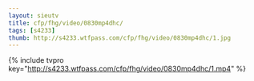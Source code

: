 ```yaml
--- 
layout: sieutv
title: cfp/fhg/video/0830mp4dhc/
tags: [s4233]
thumb: http://s4233.wtfpass.com/cfp/fhg/video/0830mp4dhc/1.jpg
---
```

{% include tvpro key="http://s4233.wtfpass.com/cfp/fhg/video/0830mp4dhc/1.mp4" %} 
